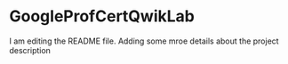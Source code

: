 # GoogleProfCertQwikLab

I am editing the README file. Adding some mroe details about the project description
